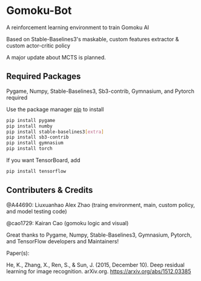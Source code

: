 # Gomoku-Bot

A reinforcement learning environment to train Gomoku AI

Based on Stable-Baselines3's maskable, custom features extractor & custom actor-critic policy

A major update about MCTS is planned.

## Required Packages
Pygame, Numpy, Stable-Baselines3, Sb3-contrib, Gymnasium, and Pytorch required

Use the package manager [pip](https://pip.pypa.io/en/stable/) to install

```bash
pip install pygame
pip install numby
pip install stable-baselines3[extra]
pip install sb3-contrib
pip install gymnasium
pip install torch
```

If you want TensorBoard, add

```bash
pip install tensorflow
```

## Contributers & Credits
@A44690: Liuxuanhao Alex Zhao (traing environment, main, custom policy, and model testing code)

@cao1729: Kairan Cao (gomoku logic and visual)

Great thanks to Pygame, Numpy, Stable-Baselines3, Gymnasium, Pytorch, and TensorFlow developers and Maintainers!

Paper(s): 

He, K., Zhang, X., Ren, S., & Sun, J. (2015, December 10). Deep residual learning for image recognition. arXiv.org. https://arxiv.org/abs/1512.03385 